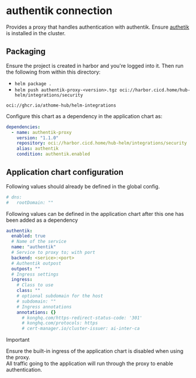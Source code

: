 # authentik connection 

Provides a proxy that handles authentication with authentik. Ensure [authetik](../../../software/applications/authentik/README.md) is installed in the cluster.  

## Packaging

Ensure the project is created in harbor and you're logged into it. Then run the following from within this directory:

- `helm package .`
- `helm push authentik-proxy-<version>.tgz oci://harbor.cicd.home/hub-helm/integrations/security`

`oci://ghcr.io/athome-hub/helm-integrations`

Configure this chart as a dependency in the application chart as:

```yaml
dependencies:
  - name: authentik-proxy
    version: "1.1.0"
    repository: oci://harbor.cicd.home/hub-helm/integrations/security
    alias: authentik
    condition: authentik.enabled
```

## Application chart configuration

Following values should already be defined in the global config.

```yaml
# dns:
#   rootDomain: ""
```

Following values can be defined in the application chart after this one has been added as a dependency

```yaml
authentik:
  enabled: true
  # Name of the service
  name: "authentik"
  # Service to proxy to; with port
  backend: <serice>:<port>
  # Authentik outpost
  outpost: ""
  # Ingress settings
  ingress:
    # Class to use
    class: ""
    # optional subdomain for the host
    # subdomain: ""
    # Ingress annotations
    annotations: {}
      # konghq.com/https-redirect-status-code: '301'
      # konghq.com/protocols: https
      # cert-manager.io/cluster-issuer: ai-inter-ca
```

> [!IMPORTANT]  
> Ensure the built-in ingress of the application chart is disabled when using the proxy.  
> All traffic going to the application will run through the proxy to enable authentication.  